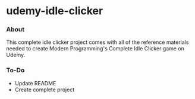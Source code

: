 # udemy-idle-clicker

### About
This complete idle clicker project comes with all of the reference materials needed to create Modern Programming's Complete Idle Clicker game on Udemy.

### To-Do
- Update README
- Create complete project